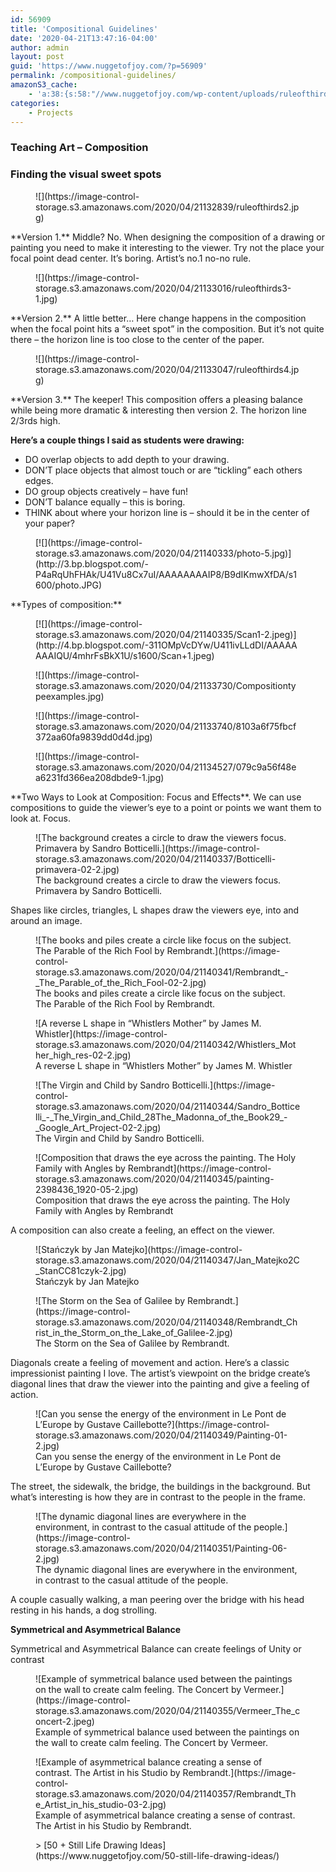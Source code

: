 ```yaml
---
id: 56909
title: 'Compositional Guidelines'
date: '2020-04-21T13:47:16-04:00'
author: admin
layout: post
guid: 'https://www.nuggetofjoy.com/?p=56909'
permalink: /compositional-guidelines/
amazonS3_cache:
    - 'a:38:{s:58:"//www.nuggetofjoy.com/wp-content/uploads/ruleofthirds2.jpg";a:2:{s:2:"id";i:56911;s:11:"source_type";s:13:"media-library";}s:75:"//image-control-storage.s3.amazonaws.com/2020/04/21132839/ruleofthirds2.jpg";a:2:{s:2:"id";i:56911;s:11:"source_type";s:13:"media-library";}s:60:"//www.nuggetofjoy.com/wp-content/uploads/ruleofthirds3-1.jpg";a:2:{s:2:"id";i:56913;s:11:"source_type";s:13:"media-library";}s:77:"//image-control-storage.s3.amazonaws.com/2020/04/21133016/ruleofthirds3-1.jpg";a:2:{s:2:"id";i:56913;s:11:"source_type";s:13:"media-library";}s:58:"//www.nuggetofjoy.com/wp-content/uploads/ruleofthirds4.jpg";a:2:{s:2:"id";i:56914;s:11:"source_type";s:13:"media-library";}s:75:"//image-control-storage.s3.amazonaws.com/2020/04/21133047/ruleofthirds4.jpg";a:2:{s:2:"id";i:56914;s:11:"source_type";s:13:"media-library";}s:68:"//www.nuggetofjoy.com/wp-content/uploads/Compositiontypeexamples.jpg";a:2:{s:2:"id";i:56916;s:11:"source_type";s:13:"media-library";}s:85:"//image-control-storage.s3.amazonaws.com/2020/04/21133730/Compositiontypeexamples.jpg";a:2:{s:2:"id";i:56916;s:11:"source_type";s:13:"media-library";}s:77:"//www.nuggetofjoy.com/wp-content/uploads/8103a6f75fbcf372aa60fa9839dd0d4d.jpg";a:2:{s:2:"id";i:56917;s:11:"source_type";s:13:"media-library";}s:94:"//image-control-storage.s3.amazonaws.com/2020/04/21133740/8103a6f75fbcf372aa60fa9839dd0d4d.jpg";a:2:{s:2:"id";i:56917;s:11:"source_type";s:13:"media-library";}s:79:"//www.nuggetofjoy.com/wp-content/uploads/079c9a56f48ea6231fd366ea208dbde9-1.jpg";a:2:{s:2:"id";i:56919;s:11:"source_type";s:13:"media-library";}s:96:"//image-control-storage.s3.amazonaws.com/2020/04/21134527/079c9a56f48ea6231fd366ea208dbde9-1.jpg";a:2:{s:2:"id";i:56919;s:11:"source_type";s:13:"media-library";}s:52:"//www.nuggetofjoy.com/wp-content/uploads/photo-5.jpg";a:2:{s:2:"id";s:5:"57177";s:11:"source_type";s:13:"media-library";}s:69:"//image-control-storage.s3.amazonaws.com/2020/04/21140333/photo-5.jpg";a:2:{s:2:"id";s:5:"57177";s:11:"source_type";s:13:"media-library";}s:53:"//www.nuggetofjoy.com/wp-content/uploads/Scan1-2.jpeg";a:2:{s:2:"id";s:5:"57178";s:11:"source_type";s:13:"media-library";}s:70:"//image-control-storage.s3.amazonaws.com/2020/04/21140335/Scan1-2.jpeg";a:2:{s:2:"id";s:5:"57178";s:11:"source_type";s:13:"media-library";}s:70:"//www.nuggetofjoy.com/wp-content/uploads/Botticelli-primavera-02-2.jpg";a:2:{s:2:"id";s:5:"57179";s:11:"source_type";s:13:"media-library";}s:87:"//image-control-storage.s3.amazonaws.com/2020/04/21140337/Botticelli-primavera-02-2.jpg";a:2:{s:2:"id";s:5:"57179";s:11:"source_type";s:13:"media-library";}s:90:"//www.nuggetofjoy.com/wp-content/uploads/Rembrandt_-_The_Parable_of_the_Rich_Fool-02-2.jpg";a:2:{s:2:"id";s:5:"57180";s:11:"source_type";s:13:"media-library";}s:107:"//image-control-storage.s3.amazonaws.com/2020/04/21140341/Rembrandt_-_The_Parable_of_the_Rich_Fool-02-2.jpg";a:2:{s:2:"id";s:5:"57180";s:11:"source_type";s:13:"media-library";}s:75:"//www.nuggetofjoy.com/wp-content/uploads/Whistlers_Mother_high_res-02-2.jpg";a:2:{s:2:"id";s:5:"57181";s:11:"source_type";s:13:"media-library";}s:92:"//image-control-storage.s3.amazonaws.com/2020/04/21140342/Whistlers_Mother_high_res-02-2.jpg";a:2:{s:2:"id";s:5:"57181";s:11:"source_type";s:13:"media-library";}s:139:"//www.nuggetofjoy.com/wp-content/uploads/Sandro_Botticelli_-_The_Virgin_and_Child_28The_Madonna_of_the_Book29_-_Google_Art_Project-02-2.jpg";a:2:{s:2:"id";s:5:"57182";s:11:"source_type";s:13:"media-library";}s:156:"//image-control-storage.s3.amazonaws.com/2020/04/21140344/Sandro_Botticelli_-_The_Virgin_and_Child_28The_Madonna_of_the_Book29_-_Google_Art_Project-02-2.jpg";a:2:{s:2:"id";s:5:"57182";s:11:"source_type";s:13:"media-library";}s:71:"//www.nuggetofjoy.com/wp-content/uploads/painting-2398436_1920-05-2.jpg";a:2:{s:2:"id";s:5:"57183";s:11:"source_type";s:13:"media-library";}s:88:"//image-control-storage.s3.amazonaws.com/2020/04/21140345/painting-2398436_1920-05-2.jpg";a:2:{s:2:"id";s:5:"57183";s:11:"source_type";s:13:"media-library";}s:73:"//www.nuggetofjoy.com/wp-content/uploads/Jan_Matejko2C_StanCC81czyk-2.jpg";a:2:{s:2:"id";s:5:"57184";s:11:"source_type";s:13:"media-library";}s:90:"//image-control-storage.s3.amazonaws.com/2020/04/21140347/Jan_Matejko2C_StanCC81czyk-2.jpg";a:2:{s:2:"id";s:5:"57184";s:11:"source_type";s:13:"media-library";}s:99:"//www.nuggetofjoy.com/wp-content/uploads/Rembrandt_Christ_in_the_Storm_on_the_Lake_of_Galilee-2.jpg";a:2:{s:2:"id";s:5:"57185";s:11:"source_type";s:13:"media-library";}s:116:"//image-control-storage.s3.amazonaws.com/2020/04/21140348/Rembrandt_Christ_in_the_Storm_on_the_Lake_of_Galilee-2.jpg";a:2:{s:2:"id";s:5:"57185";s:11:"source_type";s:13:"media-library";}s:58:"//www.nuggetofjoy.com/wp-content/uploads/Painting-01-2.jpg";a:2:{s:2:"id";s:5:"57186";s:11:"source_type";s:13:"media-library";}s:75:"//image-control-storage.s3.amazonaws.com/2020/04/21140349/Painting-01-2.jpg";a:2:{s:2:"id";s:5:"57186";s:11:"source_type";s:13:"media-library";}s:58:"//www.nuggetofjoy.com/wp-content/uploads/Painting-06-2.jpg";a:2:{s:2:"id";s:5:"57187";s:11:"source_type";s:13:"media-library";}s:75:"//image-control-storage.s3.amazonaws.com/2020/04/21140351/Painting-06-2.jpg";a:2:{s:2:"id";s:5:"57187";s:11:"source_type";s:13:"media-library";}s:67:"//www.nuggetofjoy.com/wp-content/uploads/Vermeer_The_concert-2.jpeg";a:2:{s:2:"id";s:5:"57188";s:11:"source_type";s:13:"media-library";}s:84:"//image-control-storage.s3.amazonaws.com/2020/04/21140355/Vermeer_The_concert-2.jpeg";a:2:{s:2:"id";s:5:"57188";s:11:"source_type";s:13:"media-library";}s:84:"//www.nuggetofjoy.com/wp-content/uploads/Rembrandt_The_Artist_in_his_studio-03-2.jpg";a:2:{s:2:"id";s:5:"57189";s:11:"source_type";s:13:"media-library";}s:101:"//image-control-storage.s3.amazonaws.com/2020/04/21140357/Rembrandt_The_Artist_in_his_studio-03-2.jpg";a:2:{s:2:"id";s:5:"57189";s:11:"source_type";s:13:"media-library";}}'
categories:
    - Projects
---
```


### Teaching Art – Composition

### Finding the visual sweet spots 

<div class="wp-block-image"><figure class="aligncenter size-large is-resized">![](https://image-control-storage.s3.amazonaws.com/2020/04/21132839/ruleofthirds2.jpg)</figure></div>**Version 1.** Middle? No. When designing the composition of a drawing or  
painting you need to make it interesting to the viewer. Try not the place your focal point dead center. It’s boring. Artist’s no.1 no-no rule.

<div class="wp-block-image"><figure class="aligncenter size-large">![](https://image-control-storage.s3.amazonaws.com/2020/04/21133016/ruleofthirds3-1.jpg)</figure></div>**Version 2.** A little better… Here change happens in the composition  
when the focal point hits a “sweet spot” in the composition.  
But it’s not quite there – the horizon line is too close to the center of the paper.

<div class="wp-block-image"><figure class="aligncenter size-large">![](https://image-control-storage.s3.amazonaws.com/2020/04/21133047/ruleofthirds4.jpg)</figure></div>**Version 3.** The keeper! This composition offers a pleasing balance  
while being more dramatic &amp; interesting then version 2. The horizon line 2/3rds high.

**Here’s a couple things I said as students were drawing:**

- DO overlap objects to add depth to your drawing.
- DON’T place objects that almost touch or are “tickling” each others edges.
- DO group objects creatively – have fun!
- DON’T balance equally – this is boring.
- THINK about where your horizon line is – should it be in the center of your paper?

<figure class="wp-block-image is-style-default">[![](https://image-control-storage.s3.amazonaws.com/2020/04/21140333/photo-5.jpg)](http://3.bp.blogspot.com/-P4aRqUhFHAk/U41Vu8Cx7uI/AAAAAAAAIP8/B9dIKmwXfDA/s1600/photo.JPG)</figure>**Types of composition:**

<div class="wp-block-image"><figure class="aligncenter">[![](https://image-control-storage.s3.amazonaws.com/2020/04/21140335/Scan1-2.jpeg)](http://4.bp.blogspot.com/-311OMpVcDYw/U411ivLLdDI/AAAAAAAAIQU/4mhrFsBkX1U/s1600/Scan+1.jpeg)</figure></div><div class="wp-block-image"><figure class="aligncenter size-large">![](https://image-control-storage.s3.amazonaws.com/2020/04/21133730/Compositiontypeexamples.jpg)</figure></div><div class="wp-block-image"><figure class="aligncenter size-large">![](https://image-control-storage.s3.amazonaws.com/2020/04/21133740/8103a6f75fbcf372aa60fa9839dd0d4d.jpg)</figure></div><div class="wp-block-image"><figure class="aligncenter size-large">![](https://image-control-storage.s3.amazonaws.com/2020/04/21134527/079c9a56f48ea6231fd366ea208dbde9-1.jpg)</figure></div>**Two Ways to Look at Composition: Focus and Effects**.  
We can use compositions to guide the viewer’s eye to a point or points we want them to look at. Focus.

<div class="wp-block-image"><figure class="aligncenter">![The background creates a circle to draw the viewers focus. Primavera by Sandro Botticelli.](https://image-control-storage.s3.amazonaws.com/2020/04/21140337/Botticelli-primavera-02-2.jpg)<figcaption>The background creates a circle to draw the viewers focus. Primavera by Sandro Botticelli.</figcaption></figure></div>Shapes like circles, triangles, L shapes draw the viewers eye, into and around an image.

<div class="wp-block-image"><figure class="aligncenter">![The books and piles create a circle like focus on the subject. The Parable of the Rich Fool by Rembrandt.](https://image-control-storage.s3.amazonaws.com/2020/04/21140341/Rembrandt_-_The_Parable_of_the_Rich_Fool-02-2.jpg)<figcaption>The books and piles create a circle like focus on the subject. The Parable of the Rich Fool by Rembrandt.</figcaption></figure></div><div class="wp-block-image"><figure class="aligncenter">![A reverse L shape in “Whistlers Mother” by James M. Whistler](https://image-control-storage.s3.amazonaws.com/2020/04/21140342/Whistlers_Mother_high_res-02-2.jpg)<figcaption>A reverse L shape in “Whistlers Mother” by James M. Whistler</figcaption></figure></div><div class="wp-block-image"><figure class="aligncenter">![The Virgin and Child by Sandro Botticelli.](https://image-control-storage.s3.amazonaws.com/2020/04/21140344/Sandro_Botticelli_-_The_Virgin_and_Child_28The_Madonna_of_the_Book29_-_Google_Art_Project-02-2.jpg)<figcaption>The Virgin and Child by Sandro Botticelli.</figcaption></figure></div><div class="wp-block-image"><figure class="aligncenter">![Composition that draws the eye across the painting. The Holy Family with Angles by Rembrandt](https://image-control-storage.s3.amazonaws.com/2020/04/21140345/painting-2398436_1920-05-2.jpg)<figcaption>Composition that draws the eye across the painting. The Holy Family with Angles by Rembrandt</figcaption></figure></div>A composition can also create a feeling, an effect on the viewer.

<figure class="wp-block-image">![Stańczyk by Jan Matejko](https://image-control-storage.s3.amazonaws.com/2020/04/21140347/Jan_Matejko2C_StanCC81czyk-2.jpg)<figcaption>Stańczyk by Jan Matejko</figcaption></figure><figure class="wp-block-image">![The Storm on the Sea of Galilee by Rembrandt.](https://image-control-storage.s3.amazonaws.com/2020/04/21140348/Rembrandt_Christ_in_the_Storm_on_the_Lake_of_Galilee-2.jpg)<figcaption>The Storm on the Sea of Galilee by Rembrandt.</figcaption></figure>Diagonals create a feeling of movement and action. Here’s a classic impressionist painting I love. The artist’s viewpoint on the bridge create’s diagonal lines that draw the viewer into the painting and give a feeling of action.

<figure class="wp-block-image">![Can you sense the energy of the environment in Le Pont de L’Europe by Gustave Caillebotte?](https://image-control-storage.s3.amazonaws.com/2020/04/21140349/Painting-01-2.jpg)<figcaption>Can you sense the energy of the environment in Le Pont de L’Europe by Gustave Caillebotte?</figcaption></figure>The street, the sidewalk, the bridge, the buildings in the background. But what’s interesting is how they are in contrast to the people in the frame.

<figure class="wp-block-image">![The dynamic diagonal lines are everywhere in the environment, in contrast to the casual attitude of the people.](https://image-control-storage.s3.amazonaws.com/2020/04/21140351/Painting-06-2.jpg)<figcaption>The dynamic diagonal lines are everywhere in the environment, in contrast to the casual attitude of the people.</figcaption></figure>A couple casually walking, a man peering over the bridge with his head resting in his hands, a dog strolling.

**Symmetrical and Asymmetrical Balance**

Symmetrical and Asymmetrical Balance can create feelings of Unity or contrast

<figure class="wp-block-image">![Example of symmetrical balance used between the paintings on the wall to create calm feeling. The Concert by Vermeer.](https://image-control-storage.s3.amazonaws.com/2020/04/21140355/Vermeer_The_concert-2.jpeg)<figcaption>Example of symmetrical balance used between the paintings on the wall to create calm feeling. The Concert by Vermeer.</figcaption></figure><figure class="wp-block-image">![Example of asymmetrical balance creating a sense of contrast. The Artist in his Studio by Rembrandt.](https://image-control-storage.s3.amazonaws.com/2020/04/21140357/Rembrandt_The_Artist_in_his_studio-03-2.jpg)<figcaption>Example of asymmetrical balance creating a sense of contrast. The Artist in his Studio by Rembrandt.</figcaption></figure><figure class="wp-block-embed-wordpress wp-block-embed is-type-wp-embed is-provider-communication-art-design-amp-instruction"><div class="wp-block-embed__wrapper">> [50 + Still Life Drawing Ideas](https://www.nuggetofjoy.com/50-still-life-drawing-ideas/)

<iframe class="wp-embedded-content" data-secret="PjTFwdwBGm" frameborder="0" height="282" loading="lazy" marginheight="0" marginwidth="0" sandbox="allow-scripts" scrolling="no" security="restricted" src="https://www.nuggetofjoy.com/50-still-life-drawing-ideas/embed/#?secret=PZsN1TE05J#?secret=PjTFwdwBGm" style="position: absolute; visibility: hidden;" title="“50 + Still Life Drawing Ideas” — Communication, Art, Design & Instruction" width="500"></iframe></div></figure>